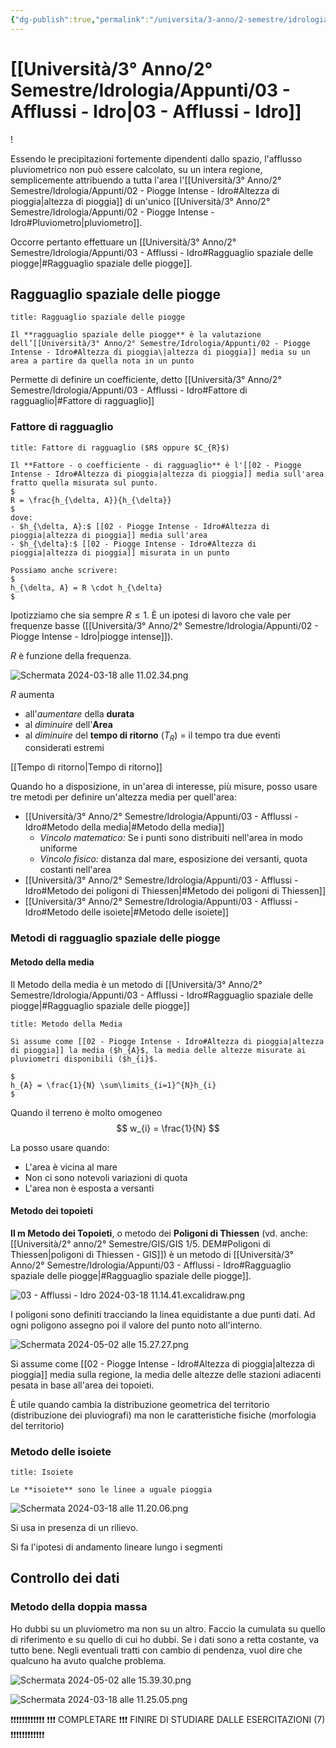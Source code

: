 ```yaml
---
{"dg-publish":true,"permalink":"/universita/3-anno/2-semestre/idrologia/appunti/03-afflussi-idro/"}
---
```


# [[Università/3° Anno/2° Semestre/Idrologia/Appunti/03 - Afflussi - Idro\|03 - Afflussi - Idro]]
!


Essendo le precipitazioni fortemente dipendenti dallo spazio, l'afflusso pluviometrico non può essere calcolato, su un intera regione, semplicemente attribuendo a tutta l'area l'[[Università/3° Anno/2° Semestre/Idrologia/Appunti/02 - Piogge Intense - Idro#Altezza di pioggia\|altezza di pioggia]] di un'unico [[Università/3° Anno/2° Semestre/Idrologia/Appunti/02 - Piogge Intense - Idro#Pluviometro\|pluviometro]].

Occorre pertanto effettuare un [[Università/3° Anno/2° Semestre/Idrologia/Appunti/03 - Afflussi - Idro#Ragguaglio spaziale delle piogge\|#Ragguaglio spaziale delle piogge]].

## Ragguaglio spaziale delle piogge

```ad-Definizione
title: Ragguaglio spaziale delle piogge

Il **ragguaglio spaziale delle piogge** è la valutazione dell’[[Università/3° Anno/2° Semestre/Idrologia/Appunti/02 - Piogge Intense - Idro#Altezza di pioggia\|altezza di pioggia]] media su un area a partire da quella nota in un punto

```

Permette di definire un coefficiente, detto [[Università/3° Anno/2° Semestre/Idrologia/Appunti/03 - Afflussi - Idro#Fattore di ragguaglio\|#Fattore di ragguaglio]]

### Fattore di ragguaglio

```ad-Definizione
title: Fattore di ragguaglio ($R$ oppure $C_{R}$)

Il **Fattore - o coefficiente - di ragguaglio** è l'[[02 - Piogge Intense - Idro#Altezza di pioggia|altezza di pioggia]] media sull'area fratto quella misurata sul punto.
$
R = \frac{h_{\delta, A}}{h_{\delta}}
$
dove:
- $h_{\delta, A}:$ [[02 - Piogge Intense - Idro#Altezza di pioggia|altezza di pioggia]] media sull'area
- $h_{\delta}:$ [[02 - Piogge Intense - Idro#Altezza di pioggia|altezza di pioggia]] misurata in un punto 

Possiamo anche scrivere:
$
h_{\delta, A} = R \cdot h_{\delta}
$

```


Ipotizziamo che sia sempre $R \le 1$. È un ipotesi di lavoro che vale per frequenze basse ([[Università/3° Anno/2° Semestre/Idrologia/Appunti/02 - Piogge Intense - Idro\|piogge intense]]).

$R$ è funzione della frequenza.

![Schermata 2024-03-18 alle 11.02.34.png](/img/user/Universit%C3%A0/3%C2%B0%20Anno/2%C2%B0%20Semestre/Idrologia/Appunti/allegati/allegati/Schermata%202024-03-18%20alle%2011.02.34.png)

$R$ aumenta
- all'*aumentare* della **durata**
- al *diminuire* dell'**Area**
- al *diminuire* del **tempo di ritorno** ($T_{R}$) = il tempo tra due eventi considerati estremi

[[Tempo di ritorno\|Tempo di ritorno]]

Quando ho a disposizione, in un'area di interesse, più misure, posso usare tre metodi per definire un'altezza media per quell'area:
- [[Università/3° Anno/2° Semestre/Idrologia/Appunti/03 - Afflussi - Idro#Metodo della media\|#Metodo della media]]
	- *Vincolo matematico:* Se i punti sono distribuiti nell'area in modo uniforme
	- *Vincolo fisico:* distanza dal mare, esposizione dei versanti, quota costanti nell'area
- [[Università/3° Anno/2° Semestre/Idrologia/Appunti/03 - Afflussi - Idro#Metodo dei poligoni di Thiessen\|#Metodo dei poligoni di Thiessen]]
- [[Università/3° Anno/2° Semestre/Idrologia/Appunti/03 - Afflussi - Idro#Metodo delle isoiete\|#Metodo delle isoiete]]

### Metodi di ragguaglio spaziale delle piogge

#### Metodo della media

Il Metodo della media è un metodo di [[Università/3° Anno/2° Semestre/Idrologia/Appunti/03 - Afflussi - Idro#Ragguaglio spaziale delle piogge\|#Ragguaglio spaziale delle piogge]]

```ad-Teo
title: Metodo della Media

Si assume come [[02 - Piogge Intense - Idro#Altezza di pioggia|altezza di pioggia]] la media ($h_{A}$, la media delle altezze misurate ai pluviometri disponibili ($h_{i}$.

$
h_{A} = \frac{1}{N} \sum\limits_{i=1}^{N}h_{i}
$

```

Quando il terreno è molto omogeneo
$$
w_{i} = \frac{1}{N}
$$

La posso usare quando:
- L'area è vicina al mare
- Non ci sono notevoli variazioni di quota
- L'area non è esposta a versanti

#### Metodo dei topoieti

**Il m
Metodo dei Topoieti**, o metodo dei **Poligoni di Thiessen** (vd. anche: [[Università/2° anno/2° Semestre/GIS/GIS 1/5. DEM#Poligoni di Thiessen\|poligoni di Thiessen - GIS]]) è un metodo di [[Università/3° Anno/2° Semestre/Idrologia/Appunti/03 - Afflussi - Idro#Ragguaglio spaziale delle piogge\|#Ragguaglio spaziale delle piogge]].

![03 - Afflussi - Idro 2024-03-18 11.14.41.excalidraw.png](/img/user/Excalidraw/03%20-%20Afflussi%20-%20Idro%202024-03-18%2011.14.41.excalidraw.png)


I poligoni sono definiti tracciando la linea equidistante a due punti dati. Ad ogni poligono assegno poi il valore del punto noto all'interno.

![Schermata 2024-05-02 alle 15.27.27.png](/img/user/Universit%C3%A0/3%C2%B0%20Anno/2%C2%B0%20Semestre/Idrologia/Appunti/allegati/allegati/Schermata%202024-05-02%20alle%2015.27.27.png)

Si assume come [[02 - Piogge Intense - Idro#Altezza di pioggia|altezza di pioggia]] media sulla regione, la media delle altezze delle stazioni adiacenti pesata in base all'area dei topoieti.

È utile quando cambia la distribuzione geometrica del territorio (distribuzione dei pluviografi) ma non le caratteristiche fisiche (morfologia del territorio)

### Metodo delle isoiete

```ad-Definizione
title: Isoiete

Le **isoiete** sono le linee a uguale pioggia

```

![Schermata 2024-03-18 alle 11.20.06.png](/img/user/Universit%C3%A0/3%C2%B0%20Anno/2%C2%B0%20Semestre/Idrologia/Appunti/allegati/allegati/Schermata%202024-03-18%20alle%2011.20.06.png)


Si usa in presenza di un rilievo.

Si fa l'ipotesi di andamento lineare lungo i segmenti

## Controllo dei dati
### Metodo della doppia massa

Ho dubbi su un pluviometro ma non su un altro. Faccio la cumulata su quello di riferimento e su quello di cui ho dubbi. Se i dati sono a retta costante, va tutto bene. Negli eventuali tratti con cambio di pendenza, vuol dire che qualcuno ha avuto qualche problema.

![Schermata 2024-05-02 alle 15.39.30.png](/img/user/Universit%C3%A0/3%C2%B0%20Anno/2%C2%B0%20Semestre/Idrologia/Appunti/allegati/allegati/Schermata%202024-05-02%20alle%2015.39.30.png)

![Schermata 2024-03-18 alle 11.25.05.png](/img/user/Universit%C3%A0/3%C2%B0%20Anno/2%C2%B0%20Semestre/Idrologia/Appunti/allegati/Schermata%202024-03-18%20alle%2011.25.05.png)


❗❗❗❗❗❗❗❗❗❗❗❗
❗❗❗ COMPLETARE ❗❗❗ FINIRE DI STUDIARE DALLE ESERCITAZIONI (7)
❗❗❗❗❗❗❗❗❗❗❗❗





